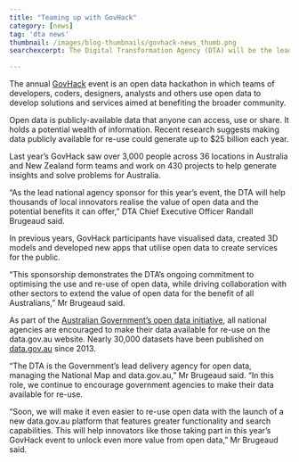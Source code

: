 ```yaml
---
title: "Teaming up with GovHack"
category: [news]
tag: 'dta news'
thumbnail: /images/blog-thumbnails/govhack-news_thumb.png
searchexcerpt: The Digital Transformation Agency (DTA) will be the lead national agency sponsor of GovHack 2018, supporting the innovative use of open data and helping to unlock its potential value.

---
```

The annual [GovHack](https://www.govhack.org/) event is an open data hackathon in which teams of developers, coders, designers, analysts and others use open data to develop solutions and services aimed at benefiting the broader community.

Open data is publicly-available data that anyone can access, use or share. It holds a potential wealth of information. Recent research suggests making data publicly available for re-use could generate up to $25 billion each year.

Last year’s GovHack saw over 3,000 people across 36 locations in Australia and New Zealand form teams and work on 430 projects to help generate insights and solve problems for Australia.  

“As the lead national agency sponsor for this year’s event, the DTA will help thousands of local innovators realise the value of open data and the potential benefits it can offer,” DTA Chief Executive Officer Randall Brugeaud said.

In previous years, GovHack participants have visualised data, created 3D models and developed new apps that utilise open data to create services for the public.

“This sponsorship demonstrates the DTA’s ongoing commitment to optimising the use and re-use of open data, while driving collaboration with other sectors to extend the value of open data for the benefit of all Australians,” Mr Brugeaud said.

As part of the [Australian Government’s open data initiative](https://www.pmc.gov.au/public-data/open-data), all national agencies are encouraged to make their data available for re-use on the data.gov.au website. Nearly 30,000 datasets have been published on [data.gov.au](https://search.data.gov.au/) since 2013.

“The DTA is the Government’s lead delivery agency for open data, managing the National Map and data.gov.au,” Mr Brugeaud said. “In this role, we continue to encourage government agencies to make their data available for re-use.

“Soon, we will make it even easier to re-use open data with the launch of a new data.gov.au platform that features greater functionality and search capabilities. This will help innovators like those taking part in this year’s GovHack event to unlock even more value from open data,” Mr Brugeaud said.

